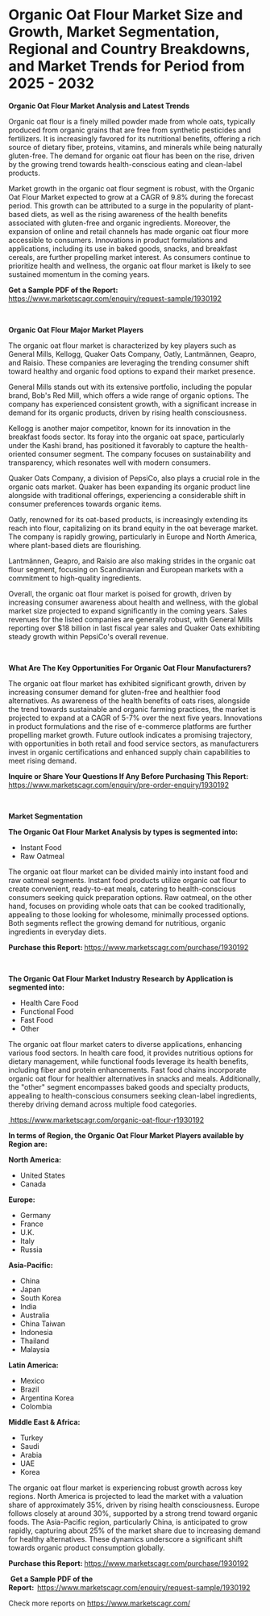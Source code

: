 <p><h1>Organic Oat Flour Market Size and Growth, Market Segmentation, Regional and Country Breakdowns, and Market Trends for Period from 2025 -  2032</h1></p><p><strong>Organic Oat Flour Market Analysis and Latest Trends</strong></p>
<p><p>Organic oat flour is a finely milled powder made from whole oats, typically produced from organic grains that are free from synthetic pesticides and fertilizers. It is increasingly favored for its nutritional benefits, offering a rich source of dietary fiber, proteins, vitamins, and minerals while being naturally gluten-free. The demand for organic oat flour has been on the rise, driven by the growing trend towards health-conscious eating and clean-label products.</p><p>Market growth in the organic oat flour segment is robust, with the Organic Oat Flour Market expected to grow at a CAGR of 9.8% during the forecast period. This growth can be attributed to a surge in the popularity of plant-based diets, as well as the rising awareness of the health benefits associated with gluten-free and organic ingredients. Moreover, the expansion of online and retail channels has made organic oat flour more accessible to consumers. Innovations in product formulations and applications, including its use in baked goods, snacks, and breakfast cereals, are further propelling market interest. As consumers continue to prioritize health and wellness, the organic oat flour market is likely to see sustained momentum in the coming years.</p></p>
<p><strong>Get a Sample PDF of the Report:&nbsp;</strong> <a href="https://www.marketscagr.com/enquiry/request-sample/1930192?utm_campaign=1848&utm_medium=2&utm_source=Github&utm_content=ia&utm_term=16012025&utm_id=organic-oat-flour">https://www.marketscagr.com/enquiry/request-sample/1930192</a></p>
<p>&nbsp;</p>
<p><strong>Organic Oat Flour Major Market Players</strong></p>
<p><p>The organic oat flour market is characterized by key players such as General Mills, Kellogg, Quaker Oats Company, Oatly, Lantmännen, Geapro, and Raisio. These companies are leveraging the trending consumer shift toward healthy and organic food options to expand their market presence.</p><p>General Mills stands out with its extensive portfolio, including the popular brand, Bob's Red Mill, which offers a wide range of organic options. The company has experienced consistent growth, with a significant increase in demand for its organic products, driven by rising health consciousness. </p><p>Kellogg is another major competitor, known for its innovation in the breakfast foods sector. Its foray into the organic oat space, particularly under the Kashi brand, has positioned it favorably to capture the health-oriented consumer segment. The company focuses on sustainability and transparency, which resonates well with modern consumers.</p><p>Quaker Oats Company, a division of PepsiCo, also plays a crucial role in the organic oats market. Quaker has been expanding its organic product line alongside with traditional offerings, experiencing a considerable shift in consumer preferences towards organic items. </p><p>Oatly, renowned for its oat-based products, is increasingly extending its reach into flour, capitalizing on its brand equity in the oat beverage market. The company is rapidly growing, particularly in Europe and North America, where plant-based diets are flourishing.</p><p>Lantmännen, Geapro, and Raisio are also making strides in the organic oat flour segment, focusing on Scandinavian and European markets with a commitment to high-quality ingredients.</p><p>Overall, the organic oat flour market is poised for growth, driven by increasing consumer awareness about health and wellness, with the global market size projected to expand significantly in the coming years. Sales revenues for the listed companies are generally robust, with General Mills reporting over $18 billion in last fiscal year sales and Quaker Oats exhibiting steady growth within PepsiCo's overall revenue.</p></p>
<p>&nbsp;</p>
<p><strong>What Are The Key Opportunities For Organic Oat Flour Manufacturers?</strong></p>
<p><p>The organic oat flour market has exhibited significant growth, driven by increasing consumer demand for gluten-free and healthier food alternatives. As awareness of the health benefits of oats rises, alongside the trend towards sustainable and organic farming practices, the market is projected to expand at a CAGR of 5-7% over the next five years. Innovations in product formulations and the rise of e-commerce platforms are further propelling market growth. Future outlook indicates a promising trajectory, with opportunities in both retail and food service sectors, as manufacturers invest in organic certifications and enhanced supply chain capabilities to meet rising demand.</p></p>
<p><strong>Inquire or Share Your Questions If Any Before Purchasing This Report:</strong> <a href="https://www.marketscagr.com/enquiry/pre-order-enquiry/1930192?utm_campaign=1848&utm_medium=2&utm_source=Github&utm_content=ia&utm_term=16012025&utm_id=organic-oat-flour">https://www.marketscagr.com/enquiry/pre-order-enquiry/1930192</a></p>
<p>&nbsp;</p>
<p><strong>Market Segmentation</strong></p>
<p><strong>The Organic Oat Flour Market Analysis by types is segmented into:</strong></p>
<p><ul><li>Instant Food</li><li>Raw Oatmeal</li></ul></p>
<p><p>The organic oat flour market can be divided mainly into instant food and raw oatmeal segments. Instant food products utilize organic oat flour to create convenient, ready-to-eat meals, catering to health-conscious consumers seeking quick preparation options. Raw oatmeal, on the other hand, focuses on providing whole oats that can be cooked traditionally, appealing to those looking for wholesome, minimally processed options. Both segments reflect the growing demand for nutritious, organic ingredients in everyday diets.</p></p>
<p><strong>Purchase this Report:&nbsp;</strong><a href="https://www.marketscagr.com/purchase/1930192?utm_campaign=1848&utm_medium=2&utm_source=Github&utm_content=ia&utm_term=16012025&utm_id=organic-oat-flour">https://www.marketscagr.com/purchase/1930192</a></p>
<p>&nbsp;</p>
<p><strong>The Organic Oat Flour Market Industry Research by Application is segmented into:</strong></p>
<p><ul><li>Health Care Food</li><li>Functional Food</li><li>Fast Food</li><li>Other</li></ul></p>
<p><p>The organic oat flour market caters to diverse applications, enhancing various food sectors. In health care food, it provides nutritious options for dietary management, while functional foods leverage its health benefits, including fiber and protein enhancements. Fast food chains incorporate organic oat flour for healthier alternatives in snacks and meals. Additionally, the "other" segment encompasses baked goods and specialty products, appealing to health-conscious consumers seeking clean-label ingredients, thereby driving demand across multiple food categories.</p></p>
<p><a href="https://www.marketscagr.com/organic-oat-flour-r1930192?utm_campaign=1848&utm_medium=2&utm_source=Github&utm_content=ia&utm_term=16012025&utm_id=organic-oat-flour">&nbsp;https://www.marketscagr.com/organic-oat-flour-r1930192</a></p>
<p><strong>In terms of Region, the Organic Oat Flour Market Players available by Region are:</strong></p>
<p>
    <p> <strong> North America: </strong>
        <ul>
            <li>United States</li>
            <li>Canada</li>
        </ul>
        </p> 
    <p> <strong> Europe: </strong>
        <ul>
            <li>Germany</li>
            <li>France</li>
            <li>U.K.</li>
            <li>Italy</li>
            <li>Russia</li>
        </ul>
        </p> 
    <p> <strong> Asia-Pacific: </strong>
        <ul>
            <li>China</li>
            <li>Japan</li>
            <li>South Korea</li>
            <li>India</li>
            <li>Australia</li>
            <li>China Taiwan</li>
            <li>Indonesia</li>
            <li>Thailand</li>
            <li>Malaysia</li>
        </ul>
        </p> 
    <p> <strong> Latin America: </strong>
        <ul>
            <li>Mexico</li>
            <li>Brazil</li>
            <li>Argentina Korea</li>
            <li>Colombia</li>
        </ul>
        </p> 
    <p> <strong> Middle East & Africa: </strong>
        <ul>
            <li>Turkey</li>
            <li>Saudi</li>
            <li>Arabia</li>
            <li>UAE</li>
            <li>Korea</li>
        </ul>
    </p>
    </p>
<p><p>The organic oat flour market is experiencing robust growth across key regions. North America is projected to lead the market with a valuation share of approximately 35%, driven by rising health consciousness. Europe follows closely at around 30%, supported by a strong trend toward organic foods. The Asia-Pacific region, particularly China, is anticipated to grow rapidly, capturing about 25% of the market share due to increasing demand for healthy alternatives. These dynamics underscore a significant shift towards organic product consumption globally.</p></p>
<p><strong>Purchase this Report: </strong><a href="https://www.marketscagr.com/purchase/1930192?utm_campaign=1848&utm_medium=2&utm_source=Github&utm_content=ia&utm_term=16012025&utm_id=organic-oat-flour">https://www.marketscagr.com/purchase/1930192</a></p>
<p>&nbsp;<strong>Get a Sample PDF of the Report:&nbsp;&nbsp;</strong><a href="https://www.marketscagr.com/enquiry/request-sample/1930192?utm_campaign=1848&utm_medium=2&utm_source=Github&utm_content=ia&utm_term=16012025&utm_id=organic-oat-flour">https://www.marketscagr.com/enquiry/request-sample/1930192</a></p>
<p><strong></strong></p>
<p>Check more reports on <a href="https://www.marketscagr.com/?utm_campaign=1848&utm_medium=2&utm_source=Github&utm_content=ia&utm_term=16012025&utm_id=organic-oat-flour">https://www.marketscagr.com/</a></p>